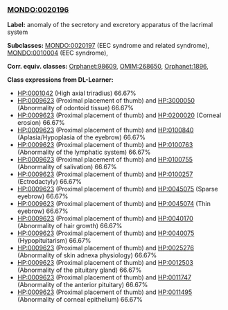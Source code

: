 
### [MONDO:0020196](http://purl.obolibrary.org/obo/MONDO_0020196)
**Label:** anomaly of the secretory and excretory apparatus of the lacrimal system

**Subclasses:** [MONDO:0020197](http://purl.obolibrary.org/obo/MONDO_0020197) (EEC syndrome and related syndrome), [MONDO:0010004](http://purl.obolibrary.org/obo/MONDO_0010004) (EEC syndrome), 

**Corr. equiv. classes:** [Orphanet:98609](http://www.orpha.net/ORDO/Orphanet_98609), [OMIM:268650](http://purl.obolibrary.org/obo/OMIM_268650), [Orphanet:1896](http://www.orpha.net/ORDO/Orphanet_1896), 

**Class expressions from DL-Learner:**

- [HP:0001042](http://purl.obolibrary.org/obo/HP_0001042) (High axial triradius) 66.67%
- [HP:0009623](http://purl.obolibrary.org/obo/HP_0009623) (Proximal placement of thumb) and [HP:3000050](http://purl.obolibrary.org/obo/HP_3000050) (Abnormality of odontoid tissue) 66.67%
- [HP:0009623](http://purl.obolibrary.org/obo/HP_0009623) (Proximal placement of thumb) and [HP:0200020](http://purl.obolibrary.org/obo/HP_0200020) (Corneal erosion) 66.67%
- [HP:0009623](http://purl.obolibrary.org/obo/HP_0009623) (Proximal placement of thumb) and [HP:0100840](http://purl.obolibrary.org/obo/HP_0100840) (Aplasia/Hypoplasia of the eyebrow) 66.67%
- [HP:0009623](http://purl.obolibrary.org/obo/HP_0009623) (Proximal placement of thumb) and [HP:0100763](http://purl.obolibrary.org/obo/HP_0100763) (Abnormality of the lymphatic system) 66.67%
- [HP:0009623](http://purl.obolibrary.org/obo/HP_0009623) (Proximal placement of thumb) and [HP:0100755](http://purl.obolibrary.org/obo/HP_0100755) (Abnormality of salivation) 66.67%
- [HP:0009623](http://purl.obolibrary.org/obo/HP_0009623) (Proximal placement of thumb) and [HP:0100257](http://purl.obolibrary.org/obo/HP_0100257) (Ectrodactyly) 66.67%
- [HP:0009623](http://purl.obolibrary.org/obo/HP_0009623) (Proximal placement of thumb) and [HP:0045075](http://purl.obolibrary.org/obo/HP_0045075) (Sparse eyebrow) 66.67%
- [HP:0009623](http://purl.obolibrary.org/obo/HP_0009623) (Proximal placement of thumb) and [HP:0045074](http://purl.obolibrary.org/obo/HP_0045074) (Thin eyebrow) 66.67%
- [HP:0009623](http://purl.obolibrary.org/obo/HP_0009623) (Proximal placement of thumb) and [HP:0040170](http://purl.obolibrary.org/obo/HP_0040170) (Abnormality of hair growth) 66.67%
- [HP:0009623](http://purl.obolibrary.org/obo/HP_0009623) (Proximal placement of thumb) and [HP:0040075](http://purl.obolibrary.org/obo/HP_0040075) (Hypopituitarism) 66.67%
- [HP:0009623](http://purl.obolibrary.org/obo/HP_0009623) (Proximal placement of thumb) and [HP:0025276](http://purl.obolibrary.org/obo/HP_0025276) (Abnormality of skin adnexa physiology) 66.67%
- [HP:0009623](http://purl.obolibrary.org/obo/HP_0009623) (Proximal placement of thumb) and [HP:0012503](http://purl.obolibrary.org/obo/HP_0012503) (Abnormality of the pituitary gland) 66.67%
- [HP:0009623](http://purl.obolibrary.org/obo/HP_0009623) (Proximal placement of thumb) and [HP:0011747](http://purl.obolibrary.org/obo/HP_0011747) (Abnormality of the anterior pituitary) 66.67%
- [HP:0009623](http://purl.obolibrary.org/obo/HP_0009623) (Proximal placement of thumb) and [HP:0011495](http://purl.obolibrary.org/obo/HP_0011495) (Abnormality of corneal epithelium) 66.67%


